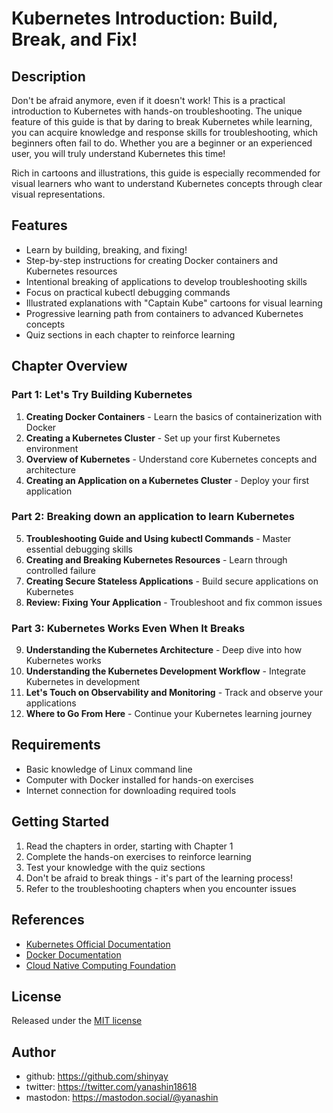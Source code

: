 # Kubernetes Introduction: Build, Break, and Fix!

## Description

Don't be afraid anymore, even if it doesn't work! This is a practical introduction to Kubernetes with hands-on troubleshooting. The unique feature of this guide is that by daring to break Kubernetes while learning, you can acquire knowledge and response skills for troubleshooting, which beginners often fail to do. Whether you are a beginner or an experienced user, you will truly understand Kubernetes this time!

Rich in cartoons and illustrations, this guide is especially recommended for visual learners who want to understand Kubernetes concepts through clear visual representations.

## Features

- Learn by building, breaking, and fixing!
- Step-by-step instructions for creating Docker containers and Kubernetes resources
- Intentional breaking of applications to develop troubleshooting skills
- Focus on practical kubectl debugging commands
- Illustrated explanations with "Captain Kube" cartoons for visual learning
- Progressive learning path from containers to advanced Kubernetes concepts
- Quiz sections in each chapter to reinforce learning

## Chapter Overview

### Part 1: Let's Try Building Kubernetes
1. **Creating Docker Containers** - Learn the basics of containerization with Docker
2. **Creating a Kubernetes Cluster** - Set up your first Kubernetes environment
3. **Overview of Kubernetes** - Understand core Kubernetes concepts and architecture
4. **Creating an Application on a Kubernetes Cluster** - Deploy your first application

### Part 2: Breaking down an application to learn Kubernetes
5. **Troubleshooting Guide and Using kubectl Commands** - Master essential debugging skills
6. **Creating and Breaking Kubernetes Resources** - Learn through controlled failure
7. **Creating Secure Stateless Applications** - Build secure applications on Kubernetes
8. **Review: Fixing Your Application** - Troubleshoot and fix common issues

### Part 3: Kubernetes Works Even When It Breaks
9. **Understanding the Kubernetes Architecture** - Deep dive into how Kubernetes works
10. **Understanding the Kubernetes Development Workflow** - Integrate Kubernetes in development
11. **Let's Touch on Observability and Monitoring** - Track and observe your applications
12. **Where to Go From Here** - Continue your Kubernetes learning journey

## Requirements

- Basic knowledge of Linux command line
- Computer with Docker installed for hands-on exercises
- Internet connection for downloading required tools

## Getting Started

1. Read the chapters in order, starting with Chapter 1
2. Complete the hands-on exercises to reinforce learning
3. Test your knowledge with the quiz sections
4. Don't be afraid to break things - it's part of the learning process!
5. Refer to the troubleshooting chapters when you encounter issues

## References

- [Kubernetes Official Documentation](https://kubernetes.io/docs/)
- [Docker Documentation](https://docs.docker.com/)
- [Cloud Native Computing Foundation](https://www.cncf.io/)

## License

Released under the [MIT license](https://gist.githubusercontent.com/shinyay/56e54ee4c0e22db8211e05e70a63247e/raw/f3ac65a05ed8c8ea70b653875ccac0c6dbc10ba1/LICENSE)

## Author

- github: <https://github.com/shinyay>
- twitter: <https://twitter.com/yanashin18618>
- mastodon: <https://mastodon.social/@yanashin>
